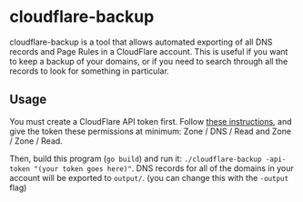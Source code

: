 # cloudflare-backup
cloudflare-backup is a tool that allows automated exporting of all DNS records and Page Rules in a CloudFlare account. This is useful if you want to keep a backup of your domains, or if you need to search through all the records to look for something in particular.

## Usage
You must create a CloudFlare API token first. Follow [these instructions](https://support.cloudflare.com/hc/en-us/articles/200167836-Managing-API-Tokens-and-Keys#12345680), and give the token these permissions at minimum: Zone / DNS / Read and Zone / Zone / Read.

Then, build this program (`go build`) and run it: `./cloudflare-backup -api-token "(your token goes here)"`. DNS records for all of the domains in your account will be exported to `output/`. (you can change this with the `-output` flag)